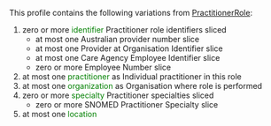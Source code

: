 This profile contains the following variations from [PractitionerRole](http://hl7.org/fhir/STU3/PractitionerRole):

1. zero or more <span style='color:green'>identifier</span> Practitioner role identifiers sliced
   * at most one Australian provider number slice
   * at most one Provider at Organisation Identifier slice
   * at most one Care Agency Employee Identifier slice
   * zero or more Employee Number slice
1. at most one <span style='color:green'>practitioner</span> as Individual practitioner in this role
1. at most one <span style='color:green'>organization</span> as Organisation where role is performed
1. zero or more <span style='color:green'>specialty</span> Practitioner specialties sliced
   * zero or more SNOMED Practitioner Specialty slice
1. at most one <span style='color:green'>location</span> 
